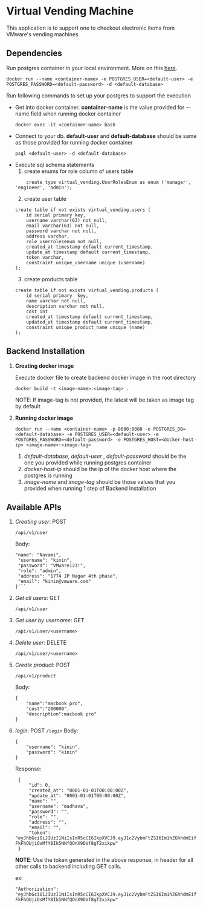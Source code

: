 # Virtual Vending Machine
This application is to support one to checkout electronic items from VMware's vending machines

## Dependencies
Run postgres container in your local environment. More on this [here](https://hub.docker.com/_/postgres).
```
docker run --name <container-name> -e POSTGRES_USER=<default-user> -e POSTGRES_PASSWORD=<default-password> -d <default-database>
```

Run following commands to set up your postgres to support the execution

- Get into docker container. **container-name** is the value provided for --name field when running docker container 
    ```
    docker exec -it <container-name> bash
    ```
- Connect to your db. **default-user** and **default-database** should be same as those provided for running docker container
    ```
    psql <default-user> -d <default-database>
    ```
- Execute sql schema statements
    1. create enums for role column of users table
    ```
        create type virtual_vending.UserRolesEnum as enum ('manager', 'engineer', 'admin');
    ```
    2. create user table   
    ```
    create table if not exists virtual_vending.users (
        id serial primary key,
        username varchar(63) not null,
        email varchar(63) not null,
        password varchar not null,
        address varchar,
        role userrolesenum not null,
        created_at timestamp default current_timestamp,
        update_at timestamp default current_timestamp,
        token varchar,
        constraint unique_username unique (username)
    ); 
    ```
    3. create products table   
    ```
    create table if not exists virtual_vending.products (
        id serial primary  key,
        name varchar not null,
        description varchar not null,
        cost int
        created_at timestamp default current_timestamp,
        updated_at timestamp default current_timestamp,
        constraint unique_product_name unique (name)
    );
    ```
  
 
## Backend Installation
1. **Creating docker image**

    Execute docker file to create backend docker image in the root directory
    ```
    docker build -t <image-name>:<image-tag> .
    ```
    NOTE: If image-tag is not provided, the latest will be taken as image tag by default
2. **Running docker image**

    ```
   docker run --name <container-name> -p 8080:8080 -e POSTGRES_DB=<default-database> -e POSTGRES_USER=<default-user> -e POSTGRES_PASSWORD=<default-password> -e POSTGRES_HOST=<docker-host-ip> <image-name>:<image-tag>
   ```
   1. *default-database*, *default-user* , *default-password* should be the one you provided while running postgres container
   2. *docker-host-ip* should be the ip of the docker host where the postgres is running
   3. *image-name* and *image-tag* should be those values that you provided when running 1 step of Backend Installation
   
   
## Available APIs
1. *Creating user*: POST
    
    ```/api/v1/user```

    Body:
    ```{
    "name": "Navami",
     "username": "kinin",
     "password": "VMware123!",
     "role": "admin",
     "address": "1774 JP Nagar 4th phase",
     "email": "kinin@vmware.com"
    }```
2. *Get all users*: GET
    
    ```/api/v1/user```
3. *Get user by username*: GET
    
    ```/api/v1/user/<username>```
4. *Delete user*: DELETE
    
    ```/api/v1/user/<username>```
5. *Create product*: POST
    
    ```/api/v1/product```

    Body:
    ```
   {
        "name":"macbook pro",
        "cost":"200000",
        "description":macbook pro"
    }
   ```

6. *login*: POST
    ```/login```
    Body:
    ```
    {
        "username": "kinin",
        "password": "kinin"
    }
   ```
   Response:
   ```
    {
        "id": 0,
        "created_at": "0001-01-01T00:00:00Z",
        "update_at": "0001-01-01T00:00:00Z",
        "name": "",
        "username": "madhava",
        "password": "",
        "role": "",
        "address": "",
        "email": "",
        "token": "eyJhbGciOiJIUzI1NiIsInR5cCI6IkpXVCJ9.eyJ1c2VybmFtZSI6Im1hZGhhdmEifQ.QprsO-FkFhOUjiOsMfY8Ik5NNfQOnX9DVf8gT2xikpw"
    }
    ```
   
   **NOTE**: Use the token generated in the above response, in header for all other calls to backend including GET calls. 
   
   ex:
   ```
   "Authorization":  "eyJhbGciOiJIUzI1NiIsInR5cCI6IkpXVCJ9.eyJ1c2VybmFtZSI6Im1hZGhhdmEifQ.QprsO-FkFhOUjiOsMfY8Ik5NNfQOnX9DVf8gT2xikpw"
   ```
   

